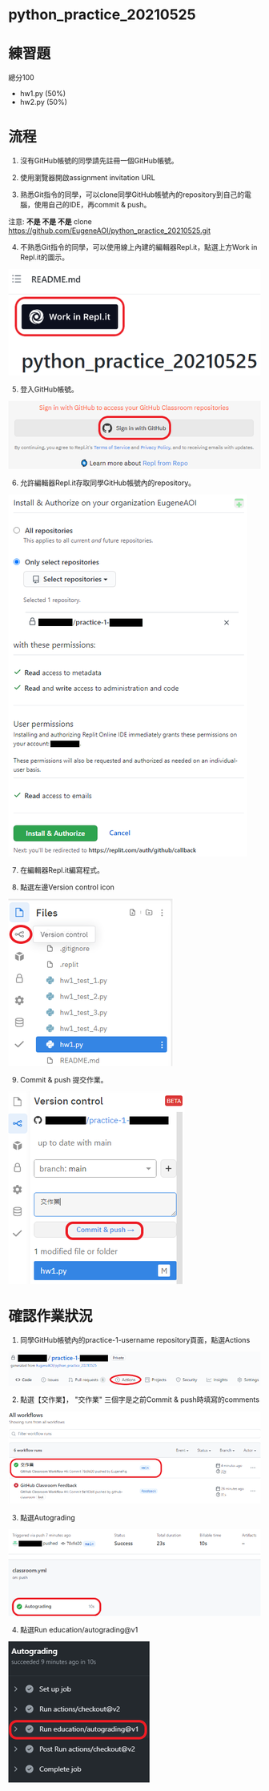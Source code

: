# python_practice_20210525

# 練習題 
總分100

* hw1.py (50%) 
* hw2.py (50%)

# 流程

1. 沒有GitHub帳號的同學請先註冊一個GitHub帳號。

2. 使用瀏覽器開啟assignment invitation URL

3. 熟悉Git指令的同學，可以clone同學GitHub帳號內的repository到自己的電腦，使用自己的IDE，再commit & push。

注意: **不是 不是 不是** clone https://github.com/EugeneAOI/python_practice_20210525.git

4. 不熟悉Git指令的同學，可以使用線上內建的編輯器Repl.it，點選上方Work in Repl.it的圖示。

![](/pics/work_in_replit.png)

5. 登入GitHub帳號。

![](/pics/sign_in_github.png)

6. 允許編輯器Repl.it存取同學GitHub帳號內的repository。

![](/pics/authorize_replit.png)

7. 在編輯器Repl.it編寫程式。

8. 點選左邊Version control icon

![](/pics/version_control.png)

9. Commit & push 提交作業。

![](/pics/commit.png)


# 確認作業狀況

1. 同學GitHub帳號內的practice-1-username repository頁面，點選Actions

![](/pics/actions.png)

2. 點選【交作業】， "交作業" 三個字是之前Commit & push時填寫的comments

![](/pics/hw_done.png)

3. 點選Autograding

![](/pics/autograding.png)

4. 點選Run education/autograding@v1

![](/pics/run_autofrading.png)



